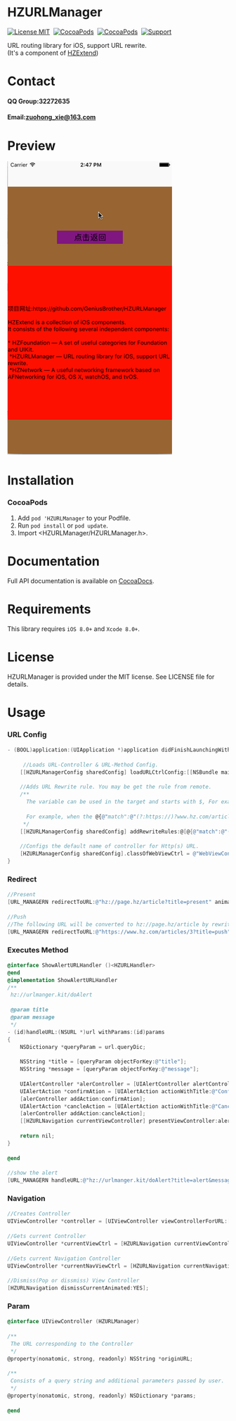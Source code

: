 HZURLManager
==============

[![License MIT](https://img.shields.io/badge/license-MIT-green.svg?style=flat)](https://raw.githubusercontent.com/GeniusBrother/HZURLManager/master/LICENSE)&nbsp;
[![CocoaPods](https://img.shields.io/cocoapods/v/HZURLManager.svg?style=flat)](http://cocoapods.org/pods/HZURLManager)&nbsp;
[![CocoaPods](http://img.shields.io/cocoapods/p/HZExtend.svg?style=flat)](http://cocoadocs.org/docsets/HZURLManager)&nbsp;
[![Support](https://img.shields.io/badge/support-iOS%208%2B%20-blue.svg?style=flat)](https://www.apple.com/nl/ios/)&nbsp;

URL routing library for iOS, support URL rewrite.<br/>
(It's a component of [HZExtend](https://github.com/ibireme/HZExtend))

Contact
==============
#### QQ Group:32272635
#### Email:zuohong_xie@163.com

Preview
==============
![preview](Screenshoot/screentshoot.gif)

Installation
==============
### CocoaPods

1. Add `pod 'HZURLManager` to your Podfile.
2. Run `pod install` or `pod update`.
3. Import \<HZURLManager/HZURLManager.h\>.

Documentation
==============
Full API documentation is available on [CocoaDocs](http://cocoadocs.org/docsets/HZURLManager/).<br/>

Requirements
==============
This library requires `iOS 8.0+` and `Xcode 8.0+`.

License
==============
HZURLManager is provided under the MIT license. See LICENSE file for details.

Usage
==============
### URL Config
```objective-c
- (BOOL)application:(UIApplication *)application didFinishLaunchingWithOptions:(NSDictionary *)launchOptions {
    
     //Loads URL-Controller & URL-Method Config.
    [[HZURLManagerConfig sharedConfig] loadURLCtrlConfig:[[NSBundle mainBundle] pathForResource:@"URL-Controller-Config" ofType:@"plist"] urlMethodConfig:[[NSBundle mainBundle] pathForResource:@"URL-Method-Config" ofType:@"plist"]];
    
    //Adds URL Rewrite rule. You may be get the rule from remote.
    /**
      The variable can be used in the target and starts with $, For example, $1 ... $n represents the value of the corresponding tuple in the regular expression, $query represents the query string part in the URL. 
 
      For example, when the @{@"match":@"(?:https://)?www.hz.com/articles/(\\d)\\?(.*)",@"target":@"hz://page.hz/article?$query&id=$1"} rule is applied, the rewrite engine rewrites the source URL as hz://page.hz/article?title=cool&id=3 when we redirect to https://ww.hz.com/articles/3?title=cool , Finally we'll jump to hz://page.hz/article?title=cool&id=3.
     */
    [[HZURLManagerConfig sharedConfig] addRewriteRules:@[@{@"match":@"(?:https://)?www.hz.com/articles/(\\d)\\?(.*)",@"target":@"hz://page.hz/article?$query&id=$1"}]];
    
    //Configs the default name of controller for Http(s) URL.
    [HZURLManagerConfig sharedConfig].classOfWebViewCtrl = @"WebViewController";                                        
}    
```
### Redirect
```objective-c
//Present
[URL_MANAGERN redirectToURL:@"hz://page.hz/article?title=present" animated:YES parmas:nil options:@{HZRedirectPresentMode:@(YES)} completion:nil];

//Push
//The following URL will be converted to hz://page.hz/article by rewriting.
[URL_MANAGERN redirectToURL:@"https://www.hz.com/articles/3?title=push" animated:YES];

```

### Executes Method
```objective-c
@interface ShowAlertURLHandler ()<HZURLHandler>
@end
@implementation ShowAlertURLHandler
/**
 hz://urlmanger.kit/doAlert
 
 @param title
 @param message
 */
- (id)handleURL:(NSURL *)url withParams:(id)params
{
    NSDictionary *queryParam = url.queryDic;
    
    NSString *title = [queryParam objectForKey:@"title"];
    NSString *message = [queryParam objectForKey:@"message"];
    
    UIAlertController *alerController = [UIAlertController alertControllerWithTitle:title message:message preferredStyle:UIAlertControllerStyleAlert];
    UIAlertAction *confirmAtion = [UIAlertAction actionWithTitle:@"Confirm" style:UIAlertActionStyleDefault handler:nil];
    [alerController addAction:confirmAtion];
    UIAlertAction *cancleAction = [UIAlertAction actionWithTitle:@"Cancle" style:UIAlertActionStyleCancel handler:nil];
    [alerController addAction:cancleAction];
    [[HZURLNavigation currentViewController] presentViewController:alerController animated:YES completion:nil];

    return nil;
}

@end

//show the alert
[URL_MANAGERN handleURL:@"hz://urlmanger.kit/doAlert?title=alert&message=URL-showAlert" withParams:nil];
```

### Navigation
```objective-c
//Creates Controller
UIViewController *controller = [UIViewController viewControllerForURL:[NSURL URLWithString:@"hz://page.hz/article"]];

//Gets current Controller
UIViewController *currentViewCtrl = [HZURLNavigation currentViewController];

//Gets current Navigation Controller
UIViewController *currentNavViewCtrl = [HZURLNavigation currentNavigationViewController];

//Dismiss(Pop or dissmiss) View Controller
[HZURLNavigation dismissCurrentAnimated:YES];

```

### Param
```objective-c
@interface UIViewController (HZURLManager)

/**
 The URL corresponding to the Controller
 */
@property(nonatomic, strong, readonly) NSString *originURL;

/**
 Consists of a query string and additional parameters passed by user.
 */
@property(nonatomic, strong, readonly) NSDictionary *params;

@end
```

